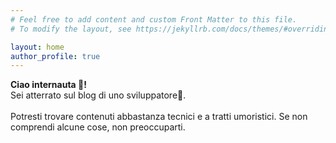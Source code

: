 ```yaml
---
# Feel free to add content and custom Front Matter to this file.
# To modify the layout, see https://jekyllrb.com/docs/themes/#overriding-theme-defaults

layout: home
author_profile: true
---
```


<p class="notice--info"><strong>Ciao internauta 👋!</strong> 
<br> Sei atterrato sul blog di uno sviluppatore🚀. 
<br><br>Potresti trovare contenuti abbastanza tecnici e a tratti umoristici. Se non comprendi alcune cose, non preoccuparti.</p>

